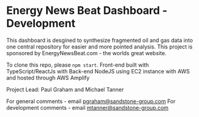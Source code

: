 # Energy News Beat Dashboard - Development

This dashboard is desgined to synthesize fragmented oil and gas data into one central repository for easier and more pointed analysis. This project is sponsored by EnergyNewsBeat.com - the worlds great website.

To clone this repo, please `npm start`. Front-end built with TypeScript/ReactJs with Back-end NodeJS using EC2 instance with AWS and hosted through AWS Amplify

Project Lead: Paul Graham and Michael Tanner

For general comments - email pgraham@sandstone-group.com
For development comments - email mtanner@sandstone-group.com
